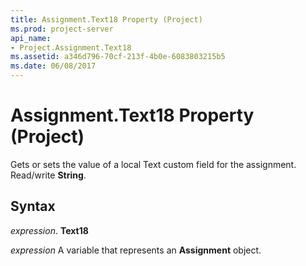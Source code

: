 ```yaml
---
title: Assignment.Text18 Property (Project)
ms.prod: project-server
api_name:
- Project.Assignment.Text18
ms.assetid: a346d796-70cf-213f-4b0e-6083803215b5
ms.date: 06/08/2017
---
```



# Assignment.Text18 Property (Project)

Gets or sets the value of a local Text custom field for the assignment. Read/write  **String**.


## Syntax

 _expression_. **Text18**

 _expression_ A variable that represents an **Assignment** object.


